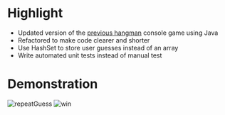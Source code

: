 # Highlight
- Updated version of the [previous hangman](https://github.com/nhan0504/HangMan) console game using Java
- Refactored to make code clearer and shorter
- Use HashSet to store user guesses instead of an array
- Write automated unit tests instead of manual test

# Demonstration
![repeatGuess](https://user-images.githubusercontent.com/76593076/181798632-b1bf0fdd-415d-4ea1-998b-7f12a86b8e8a.JPG)
![win](https://user-images.githubusercontent.com/76593076/181799020-01dc4c3f-478d-4d38-bf8c-e385f6562cde.JPG)
